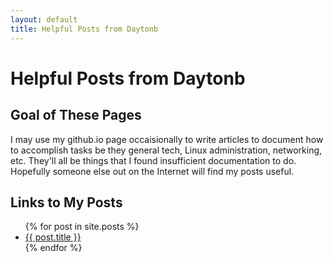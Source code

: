 ```yaml
---
layout: default
title: Helpful Posts from Daytonb
---
```


# Helpful Posts from Daytonb

## Goal of These Pages

I may use my github.io page occaisionally to write articles to document how to accomplish tasks be they general tech, Linux administration, networking, etc.
They'll all be things that I found insufficient documentation to do.
Hopefully someone else out on the Internet will find my posts useful.

## Links to My Posts

<ul>
  {% for post in site.posts %}
    <li>
      <a href="{{ post.url }}">{{ post.title }}</a>
    </li>
  {% endfor %}
</ul>
